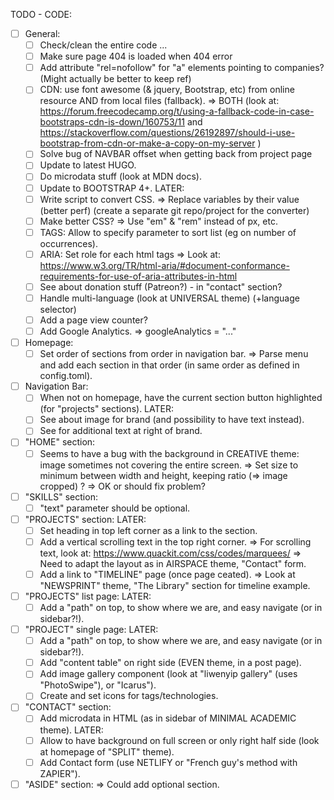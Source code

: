 TODO - CODE:

- [ ] General:
    - [ ] Check/clean the entire code ...
    - [ ] Make sure page 404 is loaded when 404 error
    - [ ] Add attribute "rel=nofollow" for "a" elements pointing to companies?
        (Might actually be better to keep ref)
    - [ ] CDN: use font awesome (& jquery, Bootstrap,  etc) from online resource AND from local files (fallback).
        => BOTH (look at: https://forum.freecodecamp.org/t/using-a-fallback-code-in-case-bootstraps-cdn-is-down/160753/11 and https://stackoverflow.com/questions/26192897/should-i-use-bootstrap-from-cdn-or-make-a-copy-on-my-server )
    - [ ] Solve bug of NAVBAR offset when getting back from project page
    - [ ] Update to latest HUGO.
    - [ ] Do microdata stuff (look at MDN docs).
    - [ ] Update to BOOTSTRAP 4+.
    LATER:
    - [ ] Write script to convert CSS.
        => Replace variables by their value (better perf)
        (create a separate git repo/project for the converter)
    - [ ] Make better CSS?
        => Use "em" & "rem" instead of px, etc.
    - [ ] TAGS: Allow to specify parameter to sort list (eg on number of occurrences).
    - [ ] ARIA: Set role for each html tags
        => Look at: https://www.w3.org/TR/html-aria/#document-conformance-requirements-for-use-of-aria-attributes-in-html
    - [ ] See about donation stuff (Patreon?) - in "contact" section?
    - [ ] Handle multi-language (look at UNIVERSAL theme) (+language selector)
    - [ ] Add a page view counter?
    - [ ] Add Google Analytics.
        => googleAnalytics = "..."

- [ ] Homepage:
    - [ ] Set order of sections from order in navigation bar.
        => Parse menu and add each section in that order (in same order as defined in config.toml).

- [ ] Navigation Bar:
    - [ ] When not on homepage, have the current section button highlighted (for "projects" sections).
    LATER:
    - [ ] See about image for brand (and possibility to have text instead).
    - [ ] See for additional text at right of brand.    

- [ ] "HOME" section:
    - [ ] Seems to have a bug with the background in CREATIVE theme: image sometimes not covering the entire screen.
        => Set size to minimum between width and height, keeping ratio (=> image cropped)
?        => OK or should fix problem?

- [ ] "SKILLS" section:
    - [ ] "text" parameter should be optional.

- [ ] "PROJECTS" section:
    LATER:
    - [ ] Set heading in top left corner as a link to the section.
    - [ ] Add a vertical scrolling text in the top right corner.
        => For scrolling text, look at:
            https://www.quackit.com/css/codes/marquees/
        => Need to adapt the layout as in AIRSPACE theme, "Contact" form.
    - [ ] Add a link to "TIMELINE" page (once page ceated).
        => Look at "NEWSPRINT" theme, "The Library" section for timeline example.

- [ ] "PROJECTS" list page:
    LATER:
    - [ ] Add a "path" on top, to show where we are, and easy navigate (or in sidebar?!).

- [ ] "PROJECT" single page:
    LATER:
    - [ ] Add a "path" on top, to show where we are, and easy navigate (or in sidebar?!).
    - [ ] Add "content table" on right side (EVEN theme, in a post page).
    - [ ] Add image gallery component (look at "liwenyip gallery" (uses "PhotoSwipe"), or "Icarus").
    - [ ] Create and set icons for tags/technologies.

- [ ] "CONTACT" section:
    - [ ] Add microdata in HTML (as in sidebar of MINIMAL ACADEMIC theme).
    LATER:
    - [ ] Allow to have background on full screen or only right half side (look at homepage of "SPLIT" theme).
    - [ ] Add Contact form (use NETLIFY or "French guy's method with ZAPIER").

- [ ] "ASIDE" section:
    => Could add optional section.
